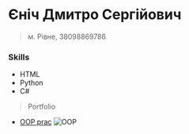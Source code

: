 # Єніч Дмитро Сергійович
>м. Рівне, 38098869786
### Skills
- HTML
- Python
- C#
>Portfolio  
- [OOP prac](https://github.com/DimaYenich?tab=repositories)
![OOP](https://media.licdn.com/dms/image/D5612AQFhm9j4S5bW-Q/article-cover_image-shrink_720_1280/0/1675079412122?e=2147483647&v=beta&t=vHSoSC5JTQSzquBvyY2zaaN33RY2QgiLcax1sZgjMEU)
